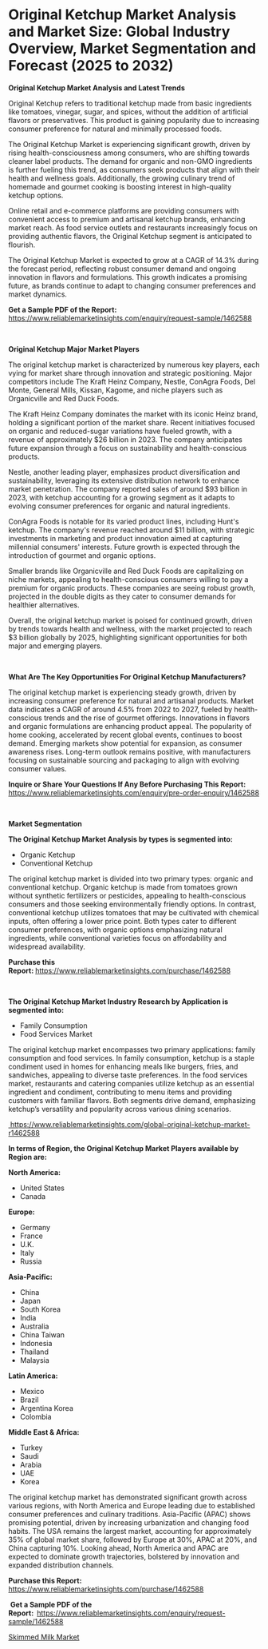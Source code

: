 <p><h1>Original Ketchup Market Analysis and Market Size: Global Industry Overview, Market Segmentation and Forecast (2025 to 2032)</h1></p><p><strong>Original Ketchup Market Analysis and Latest Trends</strong></p>
<p><p>Original Ketchup refers to traditional ketchup made from basic ingredients like tomatoes, vinegar, sugar, and spices, without the addition of artificial flavors or preservatives. This product is gaining popularity due to increasing consumer preference for natural and minimally processed foods. </p><p>The Original Ketchup Market is experiencing significant growth, driven by rising health-consciousness among consumers, who are shifting towards cleaner label products. The demand for organic and non-GMO ingredients is further fueling this trend, as consumers seek products that align with their health and wellness goals. Additionally, the growing culinary trend of homemade and gourmet cooking is boosting interest in high-quality ketchup options.</p><p>Online retail and e-commerce platforms are providing consumers with convenient access to premium and artisanal ketchup brands, enhancing market reach. As food service outlets and restaurants increasingly focus on providing authentic flavors, the Original Ketchup segment is anticipated to flourish. </p><p>The Original Ketchup Market is expected to grow at a CAGR of 14.3% during the forecast period, reflecting robust consumer demand and ongoing innovation in flavors and formulations. This growth indicates a promising future, as brands continue to adapt to changing consumer preferences and market dynamics.</p></p>
<p><strong>Get a Sample PDF of the Report:&nbsp;</strong> <a href="https://www.reliablemarketinsights.com/enquiry/request-sample/1462588?utm_campaign=2669&utm_medium=2&utm_source=Github&utm_content=ia&utm_term=07042025&utm_id=original-ketchup">https://www.reliablemarketinsights.com/enquiry/request-sample/1462588</a></p>
<p>&nbsp;</p>
<p><strong>Original Ketchup Major Market Players</strong></p>
<p><p>The original ketchup market is characterized by numerous key players, each vying for market share through innovation and strategic positioning. Major competitors include The Kraft Heinz Company, Nestle, ConAgra Foods, Del Monte, General Mills, Kissan, Kagome, and niche players such as Organicville and Red Duck Foods.</p><p>The Kraft Heinz Company dominates the market with its iconic Heinz brand, holding a significant portion of the market share. Recent initiatives focused on organic and reduced-sugar variations have fueled growth, with a revenue of approximately $26 billion in 2023. The company anticipates future expansion through a focus on sustainability and health-conscious products.</p><p>Nestle, another leading player, emphasizes product diversification and sustainability, leveraging its extensive distribution network to enhance market penetration. The company reported sales of around $93 billion in 2023, with ketchup accounting for a growing segment as it adapts to evolving consumer preferences for organic and natural ingredients.</p><p>ConAgra Foods is notable for its varied product lines, including Hunt's ketchup. The company's revenue reached around $11 billion, with strategic investments in marketing and product innovation aimed at capturing millennial consumers' interests. Future growth is expected through the introduction of gourmet and organic options.</p><p>Smaller brands like Organicville and Red Duck Foods are capitalizing on niche markets, appealing to health-conscious consumers willing to pay a premium for organic products. These companies are seeing robust growth, projected in the double digits as they cater to consumer demands for healthier alternatives.</p><p>Overall, the original ketchup market is poised for continued growth, driven by trends towards health and wellness, with the market projected to reach $3 billion globally by 2025, highlighting significant opportunities for both major and emerging players.</p></p>
<p>&nbsp;</p>
<p><strong>What Are The Key Opportunities For Original Ketchup Manufacturers?</strong></p>
<p><p>The original ketchup market is experiencing steady growth, driven by increasing consumer preference for natural and artisanal products. Market data indicates a CAGR of around 4.5% from 2022 to 2027, fueled by health-conscious trends and the rise of gourmet offerings. Innovations in flavors and organic formulations are enhancing product appeal. The popularity of home cooking, accelerated by recent global events, continues to boost demand. Emerging markets show potential for expansion, as consumer awareness rises. Long-term outlook remains positive, with manufacturers focusing on sustainable sourcing and packaging to align with evolving consumer values.</p></p>
<p><strong>Inquire or Share Your Questions If Any Before Purchasing This Report:</strong> <a href="https://www.reliablemarketinsights.com/enquiry/pre-order-enquiry/1462588?utm_campaign=2669&utm_medium=2&utm_source=Github&utm_content=ia&utm_term=07042025&utm_id=original-ketchup">https://www.reliablemarketinsights.com/enquiry/pre-order-enquiry/1462588</a></p>
<p>&nbsp;</p>
<p><strong>Market Segmentation</strong></p>
<p><strong>The Original Ketchup Market Analysis by types is segmented into:</strong></p>
<p><ul><li>Organic Ketchup</li><li>Conventional Ketchup</li></ul></p>
<p><p>The original ketchup market is divided into two primary types: organic and conventional ketchup. Organic ketchup is made from tomatoes grown without synthetic fertilizers or pesticides, appealing to health-conscious consumers and those seeking environmentally friendly options. In contrast, conventional ketchup utilizes tomatoes that may be cultivated with chemical inputs, often offering a lower price point. Both types cater to different consumer preferences, with organic options emphasizing natural ingredients, while conventional varieties focus on affordability and widespread availability.</p></p>
<p><strong>Purchase this Report:&nbsp;</strong><a href="https://www.reliablemarketinsights.com/purchase/1462588?utm_campaign=2669&utm_medium=2&utm_source=Github&utm_content=ia&utm_term=07042025&utm_id=original-ketchup">https://www.reliablemarketinsights.com/purchase/1462588</a></p>
<p>&nbsp;</p>
<p><strong>The Original Ketchup Market Industry Research by Application is segmented into:</strong></p>
<p><ul><li>Family Consumption</li><li>Food Services Market</li></ul></p>
<p><p>The original ketchup market encompasses two primary applications: family consumption and food services. In family consumption, ketchup is a staple condiment used in homes for enhancing meals like burgers, fries, and sandwiches, appealing to diverse taste preferences. In the food services market, restaurants and catering companies utilize ketchup as an essential ingredient and condiment, contributing to menu items and providing customers with familiar flavors. Both segments drive demand, emphasizing ketchup’s versatility and popularity across various dining scenarios.</p></p>
<p><a href="https://www.reliablemarketinsights.com/global-original-ketchup-market-r1462588?utm_campaign=2669&utm_medium=2&utm_source=Github&utm_content=ia&utm_term=07042025&utm_id=original-ketchup">&nbsp;https://www.reliablemarketinsights.com/global-original-ketchup-market-r1462588</a></p>
<p><strong>In terms of Region, the Original Ketchup Market Players available by Region are:</strong></p>
<p>
    <p> <strong> North America: </strong>
        <ul>
            <li>United States</li>
            <li>Canada</li>
        </ul>
        </p> 
    <p> <strong> Europe: </strong>
        <ul>
            <li>Germany</li>
            <li>France</li>
            <li>U.K.</li>
            <li>Italy</li>
            <li>Russia</li>
        </ul>
        </p> 
    <p> <strong> Asia-Pacific: </strong>
        <ul>
            <li>China</li>
            <li>Japan</li>
            <li>South Korea</li>
            <li>India</li>
            <li>Australia</li>
            <li>China Taiwan</li>
            <li>Indonesia</li>
            <li>Thailand</li>
            <li>Malaysia</li>
        </ul>
        </p> 
    <p> <strong> Latin America: </strong>
        <ul>
            <li>Mexico</li>
            <li>Brazil</li>
            <li>Argentina Korea</li>
            <li>Colombia</li>
        </ul>
        </p> 
    <p> <strong> Middle East & Africa: </strong>
        <ul>
            <li>Turkey</li>
            <li>Saudi</li>
            <li>Arabia</li>
            <li>UAE</li>
            <li>Korea</li>
        </ul>
    </p>
    </p>
<p><p>The original ketchup market has demonstrated significant growth across various regions, with North America and Europe leading due to established consumer preferences and culinary traditions. Asia-Pacific (APAC) shows promising potential, driven by increasing urbanization and changing food habits. The USA remains the largest market, accounting for approximately 35% of global market share, followed by Europe at 30%, APAC at 20%, and China capturing 10%. Looking ahead, North America and APAC are expected to dominate growth trajectories, bolstered by innovation and expanded distribution channels.</p></p>
<p><strong>Purchase this Report: </strong><a href="https://www.reliablemarketinsights.com/purchase/1462588?utm_campaign=2669&utm_medium=2&utm_source=Github&utm_content=ia&utm_term=07042025&utm_id=original-ketchup">https://www.reliablemarketinsights.com/purchase/1462588</a></p>
<p>&nbsp;<strong>Get a Sample PDF of the Report:&nbsp;&nbsp;</strong><a href="https://www.reliablemarketinsights.com/enquiry/request-sample/1462588?utm_campaign=2669&utm_medium=2&utm_source=Github&utm_content=ia&utm_term=07042025&utm_id=original-ketchup">https://www.reliablemarketinsights.com/enquiry/request-sample/1462588</a></p>
<p><strong></strong></p>
<p><p><a href="https://github.com/qetelosooya/Market-Research-Report-List-1/blob/main/skimmed-milk-market.md?utm_campaign=2669&utm_medium=2&utm_source=Github&utm_content=ia&utm_term=07042025&utm_id=original-ketchup">Skimmed Milk Market</a></p></p>